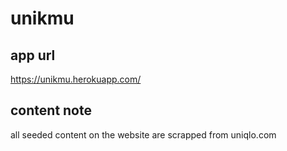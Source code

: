 # unikmu

## app url
https://unikmu.herokuapp.com/

## content note
all seeded content on the website are scrapped from uniqlo.com